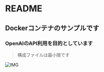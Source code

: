 # README

## Dockerコンテナのサンプルです

### OpenAIのAPI利用を目的としています 

>構成ファイルは最小限です


![IMG](../src/IMGSSdd.jpg)



